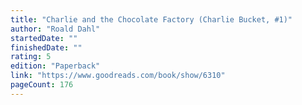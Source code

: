 ```yaml
---
title: "Charlie and the Chocolate Factory (Charlie Bucket, #1)"
author: "Roald Dahl"
startedDate: ""
finishedDate: ""
rating: 5
edition: "Paperback"
link: "https://www.goodreads.com/book/show/6310"
pageCount: 176
---
```



